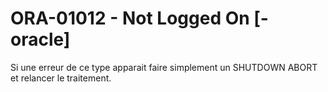# ORA-01012 - Not Logged On [-oracle]

Si une erreur de ce type apparait faire simplement un SHUTDOWN ABORT et relancer le traitement.